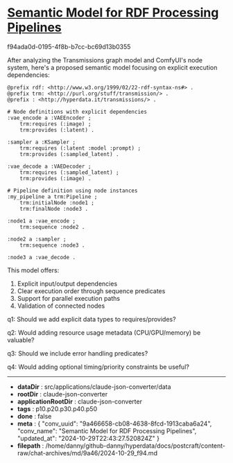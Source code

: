 # [Semantic Model for RDF Processing Pipelines](https://claude.ai/chat/9a466658-cb08-4638-8fcd-1913caba6a24)

f94ada0d-0195-4f8b-b7cc-bc69d13b0355

 After analyzing the Transmissions graph model and ComfyUI's node system, here's a proposed semantic model focusing on explicit execution dependencies:

```turtle
@prefix rdf: <http://www.w3.org/1999/02/22-rdf-syntax-ns#> .
@prefix trm: <http://purl.org/stuff/transmission/> .
@prefix : <http://hyperdata.it/transmissions/> .

# Node definitions with explicit dependencies
:vae_encode a :VAEEncoder ;
    trm:requires (:image) ;
    trm:provides (:latent) .

:sampler a :KSampler ;
    trm:requires (:latent :model :prompt) ;
    trm:provides (:sampled_latent) .

:vae_decode a :VAEDecoder ;
    trm:requires (:sampled_latent) ;
    trm:provides (:image) .

# Pipeline definition using node instances
:my_pipeline a trm:Pipeline ;
    trm:initialNode :node1 ;
    trm:finalNode :node3 .

:node1 a :vae_encode ;
    trm:sequence :node2 .

:node2 a :sampler ;
    trm:sequence :node3 .

:node3 a :vae_decode .
```

This model offers:
1. Explicit input/output dependencies
2. Clear execution order through sequence predicates
3. Support for parallel execution paths
4. Validation of connected nodes

q1: Should we add explicit data types to requires/provides?

q2: Would adding resource usage metadata (CPU/GPU/memory) be valuable?

q3: Should we include error handling predicates?

q4: Would adding optional timing/priority constraints be useful?

---

* **dataDir** : src/applications/claude-json-converter/data
* **rootDir** : claude-json-converter
* **applicationRootDir** : claude-json-converter
* **tags** : p10.p20.p30.p40.p50
* **done** : false
* **meta** : {
  "conv_uuid": "9a466658-cb08-4638-8fcd-1913caba6a24",
  "conv_name": "Semantic Model for RDF Processing Pipelines",
  "updated_at": "2024-10-29T22:43:27.520824Z"
}
* **filepath** : /home/danny/github-danny/hyperdata/docs/postcraft/content-raw/chat-archives/md/9a46/2024-10-29_f94.md